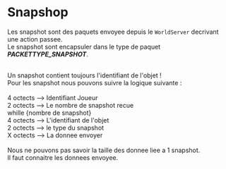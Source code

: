 # Snapshop

Les snapshot sont des paquets envoyee depuis le `WorldServer` decrivant une action passee.<br>
Le snapshot sont encapsuler dans le type de paquet ***PACKETTYPE_SNAPSHOT***.<br>
<br>

Un snapshot contient toujours l'identifiant de l'objet !<br>
Pour les snapshot nous pouvons suivre la logique suivante :<br>
<br>
4 octects --> Identifiant Joueur<br>
2 octects --> Le nombre de snapshot recue<br>
whille {nombre de snapshot}<br>
    4 octects --> L'identifiant de l'objet<br>
    2 octects --> le type du snapshot<br>
    X octects --> La donnee envoyer<br>
<br>
Nous ne pouvons pas savoir la taille des donnee liee a 1 snapshot.<br>
Il faut connaitre les donnees envoyee.<br>


